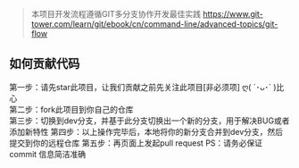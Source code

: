 > 本项目开发流程遵循GIT多分支协作开发最佳实践
> https://www.git-tower.com/learn/git/ebook/cn/command-line/advanced-topics/git-flow

## 如何贡献代码
第一步：请先star此项目，让我们贡献之前先关注此项目[非必须项] ღ( ´･ᴗ･` )比心  
第二步：fork此项目到你自己的仓库  
第三步：切换到dev分支，并基于此分支切换出一个新的分支，用于解决BUG或者添加新特性
第四步：以上操作完毕后，本地将你的新分支合并到dev分支，然后提交到你的远程仓库
第五步：再页面上发起pull request
PS：请务必保证 commit 信息简洁准确

